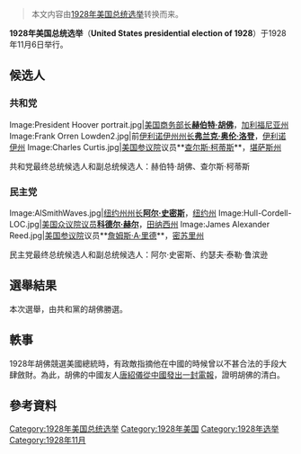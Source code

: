 > 本文内容由[1928年美国总统选举](https://zh.wikipedia.org/wiki/1928年美国总统选举)转换而来。


**1928年美国总统选举**（**United States presidential election of 1928**）于1928年11月6日举行。

## 候选人

### 共和党

Image:President Hoover portrait.jpg|[美国商务部长](https://zh.wikipedia.org/wiki/美国商务部长 "wikilink")**[赫伯特·胡佛](../Page/赫伯特·胡佛.md "wikilink")**，[加利福尼亚州](../Page/加利福尼亚州.md "wikilink") Image:Frank Orren Lowden2.jpg|前[伊利诺伊州州长](https://zh.wikipedia.org/wiki/伊利诺伊州州长 "wikilink")**[弗兰克·奥伦·洛登](https://zh.wikipedia.org/wiki/弗兰克·奥伦·洛登 "wikilink")**，[伊利诺伊州](../Page/伊利诺伊州.md "wikilink") Image:Charles Curtis.jpg|[美国参议院](../Page/美国参议院.md "wikilink")议员**[查尔斯·柯蒂斯](../Page/查尔斯·柯蒂斯.md "wikilink")**，[堪萨斯州](https://zh.wikipedia.org/wiki/堪萨斯州 "wikilink")

共和党最终总统候选人和副总统候选人：赫伯特·胡佛、查尔斯·柯蒂斯

### 民主党

Image:AlSmithWaves.jpg|[纽约州州长](../Page/纽约州州长.md "wikilink")**[阿尔·史密斯](https://zh.wikipedia.org/wiki/阿尔·史密斯 "wikilink")**，[纽约州](../Page/纽约州.md "wikilink") Image:Hull-Cordell-LOC.jpg|[美国众议院议员](https://zh.wikipedia.org/wiki/美国众议院 "wikilink")**[科德尔·赫尔](../Page/科德尔·赫尔.md "wikilink")**，[田纳西州](../Page/田纳西州.md "wikilink") Image:James Alexander Reed.jpg|[美国参议院](../Page/美国参议院.md "wikilink")议员**[詹姆斯·A·里德](https://zh.wikipedia.org/wiki/詹姆斯·A·里德 "wikilink")**，[密苏里州](https://zh.wikipedia.org/wiki/密苏里州 "wikilink")

民主党最终总统候选人和副总统候选人：阿尔·史密斯、约瑟夫·泰勒·鲁滨逊

## 選舉結果

本次選舉，由共和黨的胡佛勝選。

## 軼事

1928年胡佛競選美國總統時，有政敵指摘他在中國的時候曾以不甚合法的手段大肆斂財。為此，胡佛的中國友人[唐紹儀從中國發出一封電報](https://zh.wikipedia.org/wiki/唐紹儀 "wikilink")，證明胡佛的清白。

## 參考資料

[Category:1928年美国总统选举](https://zh.wikipedia.org/wiki/Category:1928年美国总统选举 "wikilink") [Category:1928年美国](https://zh.wikipedia.org/wiki/Category:1928年美国 "wikilink") [Category:1928年选举](https://zh.wikipedia.org/wiki/Category:1928年选举 "wikilink") [Category:1928年11月](https://zh.wikipedia.org/wiki/Category:1928年11月 "wikilink")